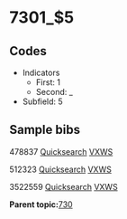 # 7301\_$5

## Codes

-   Indicators
    -   First: 1
    -   Second: \_
-   Subfield: 5

## Sample bibs

478837 [Quicksearch](https://search.library.yale.edu/catalog/478837) [VXWS](http://prodorbis.library.yale.edu:7014/vxws/GetHoldingsService?bibId=478837)

512323 [Quicksearch](https://search.library.yale.edu/catalog/512323) [VXWS](http://prodorbis.library.yale.edu:7014/vxws/GetHoldingsService?bibId=512323)

3522559 [Quicksearch](https://search.library.yale.edu/catalog/3522559) [VXWS](http://prodorbis.library.yale.edu:7014/vxws/GetHoldingsService?bibId=3522559)

**Parent topic:**[730](../../tags/730/730.md)

